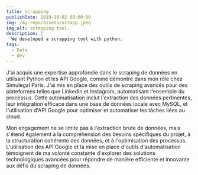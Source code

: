 ```yaml
---
title: scrapping
publishDate: 2019-10-02 00:00:00
img: /my-repo/assets/scrapp.jpeg
img_alt: scrapping tool.
description: |
  We developed a scrapping tool with python.
tags:
  - Data
  - dev
---
```


J'ai acquis une expertise approfondie dans le scraping de données en utilisant Python et les API Google, comme démontré dans mon rôle chez Simulegal Paris. J'ai mis en place des outils de scraping avancés pour des plateformes telles que LinkedIn et Instagram, automatisant l'ensemble du processus. Cette automatisation inclut l'extraction des données pertinentes, leur intégration efficace dans une base de données locale avec MySQL, et l'utilisation d'API Google pour optimiser et automatiser les tâches liées au cloud.

Mon engagement ne se limite pas à l'extraction brute de données, mais s'étend également à la compréhension des besoins spécifiques du projet, à la structuration cohérente des données, et à l'optimisation des processus. L'utilisation des API Google et la mise en place d'outils d'automatisation témoignent de ma volonté constante d'explorer des solutions technologiques avancées pour répondre de manière efficiente et innovante aux défis du scraping de données.
